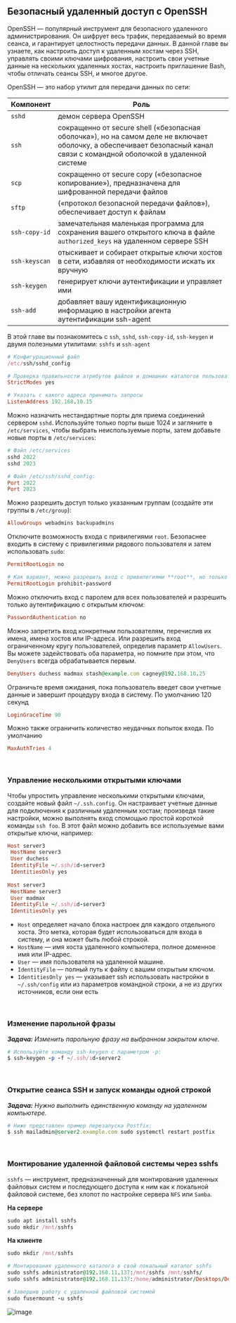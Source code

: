 ## Безопасный удаленный доступ с OpenSSH

OpenSSH — популярный инструмент для безопасного удаленного администрирования. Он шифрует весь трафик, передаваемый во время сеанса, и гарантирует целостность передачи данных. В данной главе вы узнаете, как настроить доступ к удаленным хостам через SSH, управлять своими ключами шифрования, настроить свои учетные данные на нескольких удаленных хостах, настроить приглашение Bash, чтобы отличать сеансы SSH, и многое другое.

OpenSSH — это набор утилит для передачи данных по сети:

| Компонент | Роль |
| ------- | ----------- |
| `sshd` | демон сервера OpenSSH |
| `ssh` | сокращенно от secure shell («безопасная оболочка»), но на самом деле не включает оболочку, а обеспечивает безопасный канал связи с командной оболочкой в удаленной системе |
| `scp` | сокращенно от secure copy («безопасное копирование»), предназначена для шифрованной передачи файлов |
| `sftp` | («протокол безопасной передачи файлов»), обеспечивает доступ к файлам |
| `ssh-copy-id` | замечательная маленькая программа для сохранения вашего открытого ключа в файле `authorized_keys` на удаленном сервере SSH |
| `ssh-keyscan` | отыскивает и собирает открытые ключи хостов в сети, избавляя от необходимости искать их вручную |
| `ssh-keygen` | генерирует ключи аутентификации и управляет ими |
| `ssh-add` | добавляет вашу идентификационную информацию в настройки агента аутентификации ssh-agent |

В этой главе вы познакомитесь с `ssh`, `sshd`, `ssh-copy-id`, `ssh-keygen` и двумя полезными утилитами: `sshfs` и `ssh-agent`

```ruby
# Конфигурационный файл
/etc/ssh/sshd_config

# Проверка правильности атрибутов файлов и домашних каталогов пользователей, прежде чем принимать от них запросы на подключение:
StrictModes yes

# Указать с какого адреса принимать запросы
ListenAddress 192.168.10.15
```


Можно назначить нестандартные порты для приема соединений сервером `sshd`. Используйте только порты выше 1024 и загляните в `/etc/services`, чтобы выбрать неиспользуемые порты, затем добавьте новые порты в `/etc/services`:

```ruby
# Файл /etc/services
sshd 2022
sshd 2023

# Файл /etc/ssh/sshd_config:
Port 2022
Port 2023
```

Можно разрешить доступ только указанным группам (создайте эти группы в `/etc/group`):

```ruby
AllowGroups webadmins backupadmins
```

Отключите возможность входа с привилегиями `root`. Безопаснее входить в систему с привилегиями рядового пользователя и затем использовать `sudo`:

```ruby
PermitRootLogin no

# Как вариант, можно разрешить вход с привилегиями **root**, но только методом аутентификации с открытым ключом
PermitRootLogin prohibit-password
```

Можно отключить вход с паролем для всех пользователей и разрешить только аутентификацию с открытым ключом:

```ruby
PasswordAuthentication no
```

Можно запретить вход конкретным пользователям, перечислив их имена, имена хостов или IP-адреса. Или разрешить вход ограниченному кругу пользователей, определив параметр `AllowUsers`. Вы можете задействовать оба параметра, но помните при этом, что `DenyUsers` всегда обрабатывается первым.

```ruby
DenyUsers duchess madmax stash@example.com cagney@192.168.10.25
```

Ограничьте время ожидания, пока пользователь введет свои учетные данные и завершит процедуру входа в систему. По умолчанию 120 секунд

```ruby
LoginGraceTime 90
```

Можно также ограничить количество неудачных попыток входа. По умолчанию

```ruby
MaxAuthTries 4
```


<br>

### Управление несколькими открытыми ключами

Чтобы упростить управление несколькими открытыми ключами, создайте новый файл `~/.ssh.config`. Он настраивает учетные данные для подключения к различным удаленным хостам; произведя такие настройки, можно выполнять вход спомощью простой короткой команды `ssh foo`. В этот файл можно добавить все используемые вами открытые ключи, например:

```ruby
Host server3
 HostName server3
 User duchess
 IdentityFile ~/.ssh/id-server3
 IdentitiesOnly yes
 
Host server3
 HostName server3
 User madmax
 IdentityFile ~/.ssh/id-server3
 IdentitiesOnly yes
```

- `Host` определяет начало блока настроек для каждого отдельного хоста. Это метка, которая будет использоваться для входа в систему, и она может быть любой строкой.
- `HostName` — имя хоста удаленного компьютера, полное доменное имя или IP-адрес.
- `User` — имя пользователя на удаленной машине.
- `IdentityFile` — полный путь к файлу с вашим открытым ключом.
- `IdentitiesOnly yes` — указывает ssh использовать настройки в `~/.ssh/config` или из параметров командной строки, а не из других источников, если они есть



<br>

### Изменение парольной фразы

_**Задача:** Изменить парольную фразу на выбранном закрытом ключе._

```ruby
# Используйте команду ssh-keygen с параметром -p:
$ ssh-keygen -p -f ~/.ssh/id-server2
```


<br>

### Открытие сеанса SSH и запуск команды одной строкой

_**Задача:** Нужно выполнить единственную команду на удаленном компьютере._

```ruby
# Ниже представлен пример перезапуска Postfix:
$ ssh mailadmin@server2.example.com sudo systemctl restart postfix
```


<br>

### Монтирование удаленной файловой системы через sshfs

`sshfs` — инструмент, предназначенный для монтирования удаленных файловых систем и последующего доступа к ним как к локальной файловой системе, без хлопот по настройке сервера `NFS` или `Samba`.

**На сервере**

```ruby
sudo apt install sshfs
sudo mkdir /mnt/sshfs
```

**На клиенте**

```ruby
sudo mkdir /mnt/sshfs

# Монтирования удаленного каталога в свой локальный каталог sshfs
sudo sshfs administrator@192.168.11.137:/mnt/sshfs /mnt/sshfs/
sudo sshfs administrator@192.168.11.137:/home/administrator/Desktops/Desktop1 /mnt/sshfs

# Завершив работу с удаленной файловой системой
sudo fusermount -u sshfs
```

![image](https://github.com/user-attachments/assets/311cfce0-9b87-4b77-b08b-4e5457876405)

